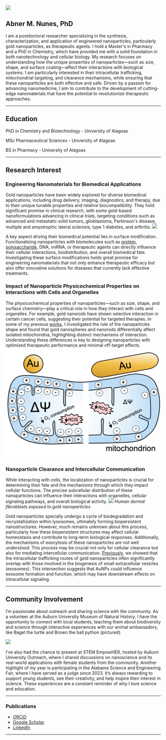 <img src="images/Main1.png?raw=true"/>

## Abner M. Nunes, PhD

I am a postdoctoral researcher specializing in the synthesis, characterization, and application of engineered nanoparticles, particularly gold nanoparticles, as therapeutic agents. I hold a Master's in Pharmacy and a PhD in Chemistry, which have provided me with a solid foundation in both nanotechnology and cellular biology.
My research focuses on understanding how the unique properties of nanoparticles—such as size, shape, and surface coating—affect their interactions with biological systems. I am particularly interested in their intracellular trafficking, mitochondrial targeting, and clearance mechanisms, while ensuring that these nanoparticles are both effective and safe.
Driven by a passion for advancing nanomedicine, I aim to contribute to the development of cutting-edge nanomaterials that have the potential to revolutionize therapeutic approaches.

---
## Education

PhD in Chemistry and Biotechnology - University of Alagoas

MSc Pharmaceutical Sciences - University of Alagoas

BS in Pharmacy - University of Alagoas

---

## Research Interest
### Engineering Nanomaterials for Biomedical Applications
Gold nanoparticles have been widely explored for diverse biomedical applications, including drug delivery, imaging, diagnostics, and therapy, due to their unique tunable properties and relative biocompatibility. They hold significant promise in clinical research, with some  gold-based nanoformulations advancing in clinical trials, targeting conditions such as advanced and metastatic solid tumors, glioblastoma, Parkinson's disease, multiple and amyotrophic lateral sclerosis, type 1 diabetes, and arthritis.
<img src="images/Main55.png?raw=true"/>

A key aspect driving their biomedical potential lies in surface modification. Functionalizing nanoparticles with biomolecules such as [protein](https://doi.org/10.1016/j.tox.2018.12.002), [polysaccharide](https://doi.org/10.1016/j.ijbiomac.2021.06.172), DNA, miRNA, or therapeutic agents can directly influence their cellular interactions, biodistribution, and overall biomedical fate. Investigating these surface modifications holds great promise for engineering nanomaterials that not only enhance therapeutic efficacy but also offer innovative solutions for diseases that currently lack effective treatments.

### Impact of Nanoparticle Physicochemical Properties on Interactions with Cells and Organelles

The physicochemical properties of nanoparticles—such as size, shape, and surface chemistry—play a critical role in how they interact with cells and organelles. For example, gold nanorods have shown selective interaction in certain cancer cells, suggesting their potential for targeted therapies. In some of my previous [works](https://doi.org/10.1007/s11051-022-05410-w), I investigated the role of the nanoparticles shape and found that gold nanospheres and nanorods differentially affect isolated mitochondria, highlighting distinct mechanisms of interaction. Understanding these differences is key to designing nanoparticles with optimized therapeutic performance and minimal off-target effects.

<img src="images/Main44.png?raw=true"/>

### Nanoparticle Clearance and Intercellular Communication

While interacting with cells, the localization of nanoparticles is crucial for determining their fate and the mechanisms through which they impact cellular functions. The precise subcellular distribution of these nanoparticles can influence their interactions with organelles, cellular signaling pathways, and overall biological activity.
<img src="images/Main22.png?raw=true"/>
<i>Human dermal fibroblasts exposed to gold nanoparticles</i>

Gold nanoparticles specially undergo a cycle of biodegradation and recrystallization within lysosomes, ultimately forming biopersistent nanostructures. However, much remains unknown about this process, particularly how these biopersistent structures may affect cellular homeostasis and contribute to long-term biological responses. Additionally, the mechanisms of exocytosis of these nanoparticles are not well understood. This process may be crucial not only for cellular clearance but also for mediating intercellular communication. [Previously](https://doi.org/10.1039/D2NA00694D), we showed that the intracellular trafficking routes of gold nanoparticles often significantly overlap with those involved in the biogenesis of small extracellular vesicles (exosomes). This intersection suggests that AuNPs could influence exosome formation and function, which may have downstream effects on intracellular signaling.

---
## Community Involvement

I’m passionate about outreach and sharing science with the community. As a volunteer at the Auburn University Museum of Natural History, I have the opportunity to connect with local students, teaching them about biodiversity and science through interactive experiences with our animal ambassadors, like Bagel the turtle and Brown the ball python (pictured). 

<img src="images/Outreach22.jpg?raw=true"/>

I’ve also had the chance to present at STEM EmpowHER, hosted by Auburn University Outreach, where I shared discussions on nanoscience and its real-world applications with female students from the community. Another highlight of my year is participating in the Alabama Science and Engineering Fair, where I have served as a judge since 2023. It’s always rewarding to support young students, see their creativity, and help inspire their interest in science. These experiences are a constant reminder of why I love science and education.

---

### Publications

- [ORCiD](https://orcid.org/0000-0002-4909-9713)
- [Google Scholar](https://scholar.google.com/citations?user=eSMn3acAAAAJ&hl=pt-BR)
- [LinkedIn](https://www.linkedin.com/in/ábner-magalhães-nunes-4a8870197/)

---

